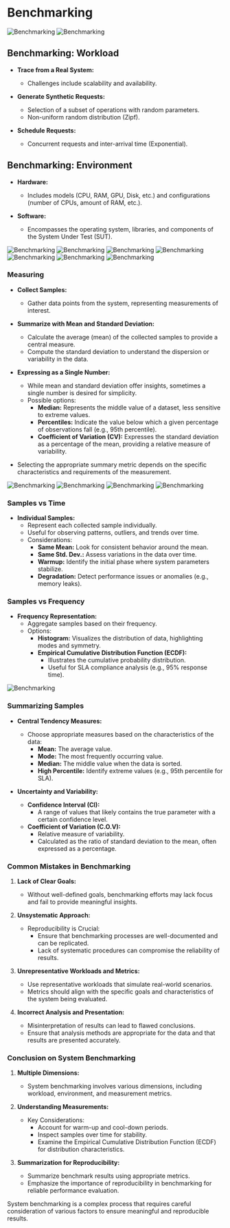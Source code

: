 # **Benchmarking**

![Benchmarking](images/benchmarking1.png)
![Benchmarking](images/benchmarking2.png)

## Benchmarking: Workload

- **Trace from a Real System:**
  - Challenges include scalability and availability.

- **Generate Synthetic Requests:**
  - Selection of a subset of operations with random parameters.
  - Non-uniform random distribution (Zipf).

- **Schedule Requests:**
  - Concurrent requests and inter-arrival time (Exponential).

## Benchmarking: Environment

- **Hardware:**
  - Includes models (CPU, RAM, GPU, Disk, etc.) and configurations (number of CPUs, amount of RAM, etc.).

- **Software:**
  - Encompasses the operating system, libraries, and components of the System Under Test (SUT).


![Benchmarking](images/benchmarking3.png)
![Benchmarking](images/benchmarking4.png)
![Benchmarking](images/benchmarking5.png)
![Benchmarking](images/benchmarking6.png)
![Benchmarking](images/benchmarking7.png)
![Benchmarking](images/benchmarking8.png)
![Benchmarking](images/benchmarking9.png)


### Measuring

- **Collect Samples:**
  - Gather data points from the system, representing measurements of interest.

- **Summarize with Mean and Standard Deviation:**
  - Calculate the average (mean) of the collected samples to provide a central measure.
  - Compute the standard deviation to understand the dispersion or variability in the data.

- **Expressing as a Single Number:**
  - While mean and standard deviation offer insights, sometimes a single number is desired for simplicity.
  - Possible options:
    - **Median:** Represents the middle value of a dataset, less sensitive to extreme values.
    - **Percentiles:** Indicate the value below which a given percentage of observations fall (e.g., 95th percentile).
    - **Coefficient of Variation (CV):** Expresses the standard deviation as a percentage of the mean, providing a relative measure of variability.

- Selecting the appropriate summary metric depends on the specific characteristics and requirements of the measurement.

![Benchmarking](images/benchmarking10.png)
![Benchmarking](images/benchmarking11.png)
![Benchmarking](images/benchmarking12.png)
![Benchmarking](images/benchmarking13.png)
### Samples vs Time

- **Individual Samples:**
  - Represent each collected sample individually.
  - Useful for observing patterns, outliers, and trends over time.
  - Considerations:
    - **Same Mean:** Look for consistent behavior around the mean.
    - **Same Std. Dev.:** Assess variations in the data over time.
    - **Warmup:** Identify the initial phase where system parameters stabilize.
    - **Degradation:** Detect performance issues or anomalies (e.g., memory leaks).

### Samples vs Frequency

- **Frequency Representation:**
  - Aggregate samples based on their frequency.
  - Options:
    - **Histogram:** Visualizes the distribution of data, highlighting modes and symmetry.
    - **Empirical Cumulative Distribution Function (ECDF):**
      - Illustrates the cumulative probability distribution.
      - Useful for SLA compliance analysis (e.g., 95% response time).

![Benchmarking](images/benchmarking14.png)

### Summarizing Samples

- **Central Tendency Measures:**
  - Choose appropriate measures based on the characteristics of the data:
    - **Mean:** The average value.
    - **Mode:** The most frequently occurring value.
    - **Median:** The middle value when the data is sorted.
    - **High Percentile:** Identify extreme values (e.g., 95th percentile for SLA).

- **Uncertainty and Variability:**
  - **Confidence Interval (CI):**
    - A range of values that likely contains the true parameter with a certain confidence level.
  - **Coefficient of Variation (C.O.V):**
    - Relative measure of variability.
    - Calculated as the ratio of standard deviation to the mean, often expressed as a percentage.

### Common Mistakes in Benchmarking

1. **Lack of Clear Goals:**
   - Without well-defined goals, benchmarking efforts may lack focus and fail to provide meaningful insights.

2. **Unsystematic Approach:**
   - Reproducibility is Crucial:
     - Ensure that benchmarking processes are well-documented and can be replicated.
     - Lack of systematic procedures can compromise the reliability of results.

3. **Unrepresentative Workloads and Metrics:**
   - Use representative workloads that simulate real-world scenarios.
   - Metrics should align with the specific goals and characteristics of the system being evaluated.

4. **Incorrect Analysis and Presentation:**
   - Misinterpretation of results can lead to flawed conclusions.
   - Ensure that analysis methods are appropriate for the data and that results are presented accurately.


### Conclusion on System Benchmarking

1. **Multiple Dimensions:**
   - System benchmarking involves various dimensions, including workload, environment, and measurement metrics.

2. **Understanding Measurements:**
   - Key Considerations:
     - Account for warm-up and cool-down periods.
     - Inspect samples over time for stability.
     - Examine the Empirical Cumulative Distribution Function (ECDF) for distribution characteristics.

3. **Summarization for Reproducibility:**
   - Summarize benchmark results using appropriate metrics.
   - Emphasize the importance of reproducibility in benchmarking for reliable performance evaluation.

System benchmarking is a complex process that requires careful consideration of various factors to ensure meaningful and reproducible results.
